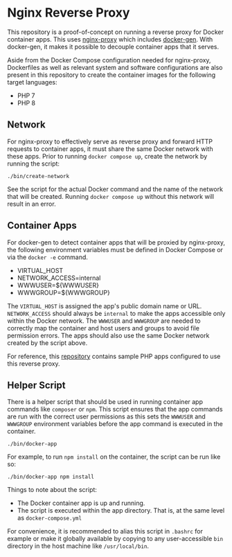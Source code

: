 # Nginx Reverse Proxy

This repository is a proof-of-concept on running a reverse proxy for Docker container apps. This uses [nginx-proxy](https://github.com/nginx-proxy/nginx-proxy) which includes [docker-gen](https://github.com/nginx-proxy/docker-gen). With docker-gen, it makes it possible to decouple container apps that it serves.

Aside from the Docker Compose configuration needed for nginx-proxy, Dockerfiles as well as relevant system and software configurations are also present in this repository to create the container images for the following target languages:

- PHP 7
- PHP 8

## Network

For nginx-proxy to effectively serve as reverse proxy and forward HTTP requests to container apps, it must share the same Docker network with these apps. Prior to running `docker compose up`, create the network by running the script:

```
./bin/create-network
```

See the script for the actual Docker command and the name of the network that will be created. Running `docker compose up` without this network will result in an error.

## Container Apps

For docker-gen to detect container apps that will be proxied by nginx-proxy, the following environment variables must be defined in Docker Compose or via the `docker -e` command.

- VIRTUAL_HOST
- NETWORK_ACCESS=internal
- WWWUSER=${WWWUSER}
- WWWGROUP=${WWWGROUP}

The `VIRTUAL_HOST` is assigned the app's public domain name or URL. `NETWORK_ACCESS` should always be `internal` to make the apps accessible only within the Docker network. The `WWWUSER` and `WWWGROUP` are needed to correctly map the container and host users and groups to avoid file permission errors. The apps should also use the same Docker network created by the script above.

For reference, this [repository](https://github.com/jpasilan/nginx-reverse-proxy-apps) contains sample PHP apps configured to use this reverse proxy.

## Helper Script

There is a helper script that should be used in running container app commands like `composer` or `npm`. This script ensures that the app commands are run with the correct user permissions as this sets the `WWWUSER` and `WWWGROUP` environment variables before the app command is executed in the container.

```
./bin/docker-app
```

For example, to run `npm install` on the container, the script can be run like so:

```
./bin/docker-app npm install
```

Things to note about the script:

- The Docker container app is up and running.
- The script is executed within the app directory. That is, at the same level as `docker-compose.yml`

For convenience, it is recommended to alias this script in `.bashrc` for example or make it globally available by copying to any user-accessible `bin` directory in the host machine like `/usr/local/bin`.
